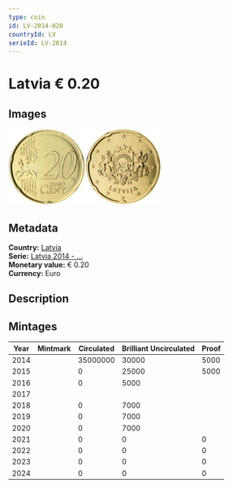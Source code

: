 ```yaml
---
type: coin
id: LV-2014-020
countryId: LV
serieId: LV-2014
---
```


# Latvia € 0.20

## Images

<img src="../../../Images/common-2007-020.webp" height="150" alt="Front image"><img src="Images/latvia-2014-020.webp" height="150" alt="Back image">

## Metadata

**Country:** [Latvia](../index.md)\
**Serie:** [Latvia 2014 - ...](index.md)\
**Monetary value:** € 0.20\
**Currency:** Euro

## Description

## Mintages

| Year | Mintmark | Circulated | Brilliant Uncirculated | Proof |
| ---- | -------- | ---------- | ---------------------- | ----- |
| 2014 |          | 35000000   | 30000                  | 5000  |
| 2015 |          | 0          | 25000                  | 5000  |
| 2016 |          | 0          | 5000                   |       |
| 2017 |          |            |                        |       |
| 2018 |          | 0          | 7000                   |       |
| 2019 |          | 0          | 7000                   |       |
| 2020 |          | 0          | 7000                   |       |
| 2021 |          | 0          | 0                      | 0     |
| 2022 |          | 0          | 0                      | 0     |
| 2023 |          | 0          | 0                      | 0     |
| 2024 |          | 0          | 0                      | 0     |
